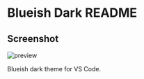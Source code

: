 # Blueish Dark README

## Screenshot

![preview](https://github.com/yigitsr/Blueish-Dark-VS-Code-Extension/assets/55548182/a9395cc2-8c7a-4961-9979-a0079ad16853)

Blueish dark theme for VS Code.